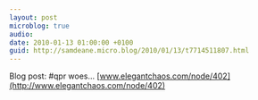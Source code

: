 ```yaml
---
layout: post
microblog: true
audio: 
date: 2010-01-13 01:00:00 +0100
guid: http://samdeane.micro.blog/2010/01/13/t7714511807.html
---
```

Blog post: #qpr woes... [www.elegantchaos.com/node/402](http://www.elegantchaos.com/node/402)

